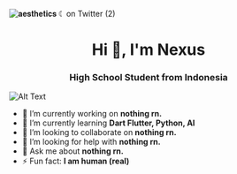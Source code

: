 ![𝐚𝐞𝐬𝐭𝐡𝐞𝐭𝐢𝐜𝐬 ☾ on Twitter (2)](https://github.com/nblath-dev/nblath-dev/assets/68173717/5a4bbfd9-9b65-46de-b598-2967d9d6f605)

<h1 align="center">Hi 👋, I'm Nexus</h1>
<h3 align="center">High School Student from Indonesia</h3>

![Alt Text]([https://media.giphy.com/media/vFKqnCdLPNOKc/giphy.gif](https://media.tenor.com/PqFx3thZmfYAAAAS/roku-vi.gif))

- 🔭 I’m currently working on **nothing rn.**
- 🌱 I’m currently learning **Dart Flutter, Python, AI**
- 👯 I’m looking to collaborate on **nothing rn.**
- 🤔 I’m looking for help with **nothing rn.**
- 💬 Ask me about **nothing rn.**
- ⚡ Fun fact: **I am human (real)**
